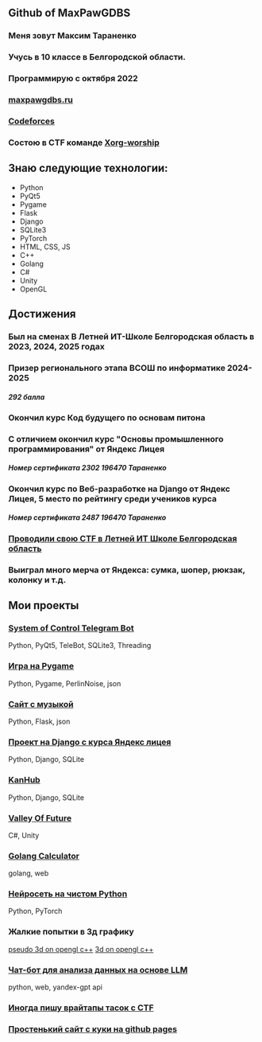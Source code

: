 ## Github of MaxPawGDBS
### Меня зовут Максим Тараненко
### Учусь в 10 классе в Белгородской области. 
### Программирую с октября 2022
### [maxpawgdbs.ru](https://maxpawgdbs.ru)
### [Codeforces](https://codeforces.com/profile/maxpawgdbs)
### Состою в CTF команде [Xorg-worship](https://ctftime.org/team/365955)
## Знаю следующие технологии:
- Python
- PyQt5
- Pygame
- Flask
- Django
- SQLite3
- PyTorch
- HTML, CSS, JS
- C++
- Golang
- C#
- Unity
- OpenGL

## Достижения
### Был на сменах В Летней ИТ-Школе Белгородская область в 2023, 2024, 2025 годах
### Призер регионального этапа ВСОШ по информатике 2024-2025
##### 292 балла
### Окончил курс Код будущего по основам питона
### С отличием окончил курс "Основы промышленного программирования" от Яндекс Лицея 
##### Номер сертификата 2302 196470 Тараненко
### Окончил курс по Веб-разработке на Django от Яндекс Лицея, 5 место по рейтингу среди учеников курса
##### Номер сертификата 2487 196470 Тараненко
### [Проводили свою CTF в Летней ИТ Школе Белгородская область](https://vk.com/wall-73850005_18558)
### Выиграл много мерча от Яндекса: сумка, шопер, рюкзак, колонку и т.д.

## Мои проекты
### [System of Control Telegram Bot](https://github.com/maxpawgdbs/SCTB)
Python, PyQt5, TeleBot, SQLite3, Threading
### [Игра на Pygame](https://github.com/maxpawgdbs/project-pygame)
Python, Pygame, PerlinNoise, json
### [Сайт с музыкой](https://github.com/maxpawgdbs/project-flask)
Python, Flask, json
### [Проект на Django с курса Яндекс лицея](https://github.com/maxpawgdbs/yandex-django)
Python, Django, SQLite
### [KanHub](https://github.com/maxpawgdbs/kanhub)
Python, Django, SQLite
### [Valley Of Future](https://github.com/Remziz/Valley-of-Future)
C#, Unity
### [Golang Calculator](https://github.com/maxpawgdbs/yandex-go)
golang, web
### [Нейросеть на чистом Python](https://github.com/maxpawgdbs/no-module-heural-network)
Python, PyTorch
### Жалкие попытки в 3д графику
[pseudo 3d on opengl c++](https://github.com/maxpawgdbs/pseudo-3d)
[3d on opengl c++](https://github.com/maxpawgdbs/3d-opengl-0)
### [Чат-бот для анализа данных на основе LLM](https://github.com/maxpawgdbs/llm-it-school)
python, web, yandex-gpt api
### [Иногда пишу врайтапы тасок с CTF](https://github.com/maxpawgdbs/write-ups)
### [Простенький сайт с куки на github pages](https://github.com/maxpawgdbs/maxpawgdbs.github.io)
